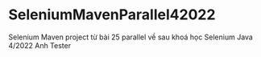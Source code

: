 # SeleniumMavenParallel42022
Selenium Maven project từ bài 25 parallel về sau khoá học Selenium Java 4/2022 Anh Tester
